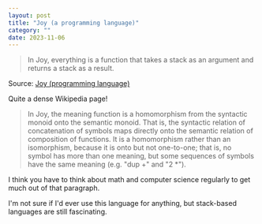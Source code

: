 ```yaml
---
layout: post
title: "Joy (a programming language)"
category: ""
date: 2023-11-06
---
```


>In Joy, everything is a function that takes a stack as an argument and returns a stack as a result.

Source: [Joy (programming language)](https://en.m.wikipedia.org/wiki/Joy_(programming_language))

Quite a dense Wikipedia page!

> In Joy, the meaning function is a homomorphism from the syntactic monoid onto the semantic monoid. That is, the syntactic relation of concatenation of symbols maps directly onto the semantic relation of composition of functions. It is a homomorphism rather than an isomorphism, because it is onto but not one-to-one; that is, no symbol has more than one meaning, but some sequences of symbols have the same meaning (e.g. "dup +" and "2 *").

I think you have to think about math and computer science regularly to get much out of that paragraph.

I'm not sure if I'd ever use this language for anything, but stack-based languages are still fascinating.
